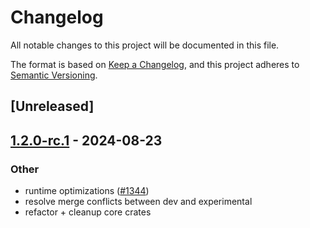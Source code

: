 # Changelog

All notable changes to this project will be documented in this file.

The format is based on [Keep a Changelog](https://keepachangelog.com/en/1.0.0/),
and this project adheres to [Semantic Versioning](https://semver.org/spec/v2.0.0.html).

## [Unreleased]

## [1.2.0-rc.1](https://github.com/succinctlabs/sp1/releases/tag/sp1-curves-v1.2.0-rc1) - 2024-08-23

### Other

- runtime optimizations ([#1344](https://github.com/succinctlabs/sp1/pull/1344))
- resolve merge conflicts between dev and experimental
- refactor + cleanup core crates
